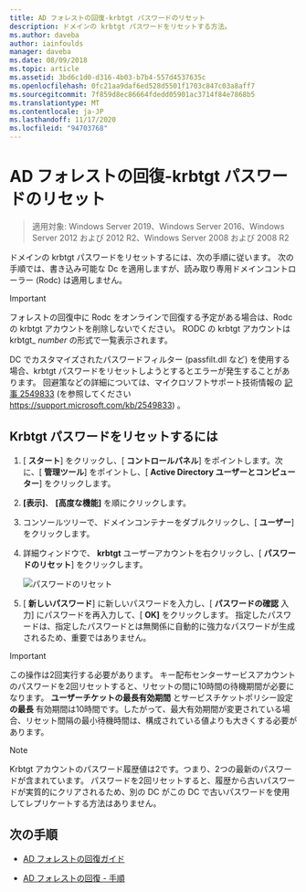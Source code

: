 ```yaml
---
title: AD フォレストの回復-krbtgt パスワードのリセット
description: ドメインの krbtgt パスワードをリセットする方法。
ms.author: daveba
author: iainfoulds
manager: daveba
ms.date: 08/09/2018
ms.topic: article
ms.assetid: 3bd6c1d0-d316-4b03-b7b4-557d4537635c
ms.openlocfilehash: 0fc21aa9daf6ed528d5501f1703c847c03a8aff7
ms.sourcegitcommit: 7f859d8ec86664fdedd05901ac3714f84e7868b5
ms.translationtype: MT
ms.contentlocale: ja-JP
ms.lasthandoff: 11/17/2020
ms.locfileid: "94703768"
---
```

# <a name="ad-forest-recovery---resetting-the-krbtgt-password"></a>AD フォレストの回復-krbtgt パスワードのリセット

> 適用対象: Windows Server 2019、Windows Server 2016、Windows Server 2012 および 2012 R2、Windows Server 2008 および 2008 R2

ドメインの krbtgt パスワードをリセットするには、次の手順に従います。 次の手順では、書き込み可能な Dc を適用しますが、読み取り専用ドメインコントローラー (Rodc) は適用しません。

> [!IMPORTANT]
> フォレストの回復中に Rodc をオンラインで回復する予定がある場合は、Rodc の krbtgt アカウントを削除しないでください。 RODC の krbtgt アカウントは krbtgt_ *number* の形式で一覧表示されます。
>
> DC でカスタマイズされたパスワードフィルター (passfilt.dll など) を使用する場合、krbtgt パスワードをリセットしようとするとエラーが発生することがあります。 回避策などの詳細については、マイクロソフトサポート技術情報の [記事 2549833](https://support.microsoft.com/kb/2549833) (を参照してください https://support.microsoft.com/kb/2549833) 。

## <a name="to-reset-the-krbtgt-password"></a>Krbtgt パスワードをリセットするには

1. [ **スタート**] をクリックし、[ **コントロールパネル**] をポイントします。次に、[ **管理ツール**] をポイントし、[ **Active Directory ユーザーとコンピューター**] をクリックします。

2. **[表示]**、 **[高度な機能]** を順にクリックします。

3. コンソールツリーで、ドメインコンテナーをダブルクリックし、[ **ユーザー**] をクリックします。

4. 詳細ウィンドウで、 **krbtgt** ユーザーアカウントを右クリックし、[ **パスワードのリセット**] をクリックします。

   ![パスワードのリセット](media/AD-Forest-Recovery-Resetting-the-krbtgt-password/resetpass1.png)

5. [ **新しいパスワード**] に新しいパスワードを入力し、[ **パスワードの確認** 入力] にパスワードを再入力して、[ **OK]** をクリックします。 指定したパスワードは、指定したパスワードとは無関係に自動的に強力なパスワードが生成されるため、重要ではありません。

> [!IMPORTANT]
> この操作は2回実行する必要があります。 キー配布センターサービスアカウントのパスワードを2回リセットすると、リセットの間に10時間の待機期間が必要になります。 **ユーザーチケットの最長有効期間** とサービスチケットポリシー設定 **の最長** 有効期間は10時間です。したがって、最大有効期間が変更されている場合、リセット間隔の最小待機時間は、構成されている値よりも大きくする必要があります。  

> [!NOTE]
> Krbtgt アカウントのパスワード履歴値は2です。つまり、2つの最新のパスワードが含まれています。 パスワードを2回リセットすると、履歴から古いパスワードが実質的にクリアされるため、別の DC がこの DC で古いパスワードを使用してレプリケートする方法はありません。

## <a name="next-steps"></a>次の手順

- [AD フォレストの回復ガイド](AD-Forest-Recovery-Guide.md)

- [AD フォレストの回復 - 手順](AD-Forest-Recovery-Procedures.md)
